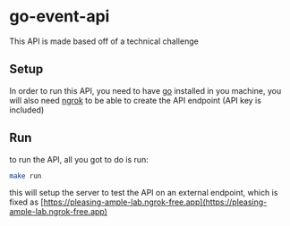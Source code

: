 # go-event-api

This API is made based off of a technical challenge

## Setup

In order to run this API, you need to have [go](https://go.dev) installed in you machine, you will also need [ngrok](https://ngrok.com) to be able to create the API endpoint (API key is included)

## Run

to run the API, all you got to do is run:

```bash
make run
```

this will setup the server to test the API on an external endpoint, which is fixed as [https://pleasing-ample-lab.ngrok-free.app](https://pleasing-ample-lab.ngrok-free.app)
